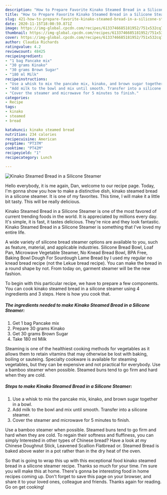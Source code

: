 ```yaml
---
description: "How to Prepare Favorite Kinako Steamed Bread in a Silicone Steamer"
title: "How to Prepare Favorite Kinako Steamed Bread in a Silicone Steamer"
slug: 421-how-to-prepare-favorite-kinako-steamed-bread-in-a-silicone-steamer
date: 2020-11-15T18:00:59.871Z
image: https://img-global.cpcdn.com/recipes/6133746685181952/751x532cq70/kinako-steamed-bread-in-a-silicone-steamer-recipe-main-photo.jpg
thumbnail: https://img-global.cpcdn.com/recipes/6133746685181952/751x532cq70/kinako-steamed-bread-in-a-silicone-steamer-recipe-main-photo.jpg
cover: https://img-global.cpcdn.com/recipes/6133746685181952/751x532cq70/kinako-steamed-bread-in-a-silicone-steamer-recipe-main-photo.jpg
author: Claudia Richards
ratingvalue: 4.2
reviewcount: 48425
recipeingredient:
- "1 bag Pancake mix"
- "30 grams Kinako"
- "30 grams Brown Sugar"
- "180 ml Milk"
recipeinstructions:
- "Use a whisk to mix the pancake mix, kinako, and brown sugar together in a bowl."
- "Add milk to the bowl and mix until smooth. Transfer into a silicone steamer."
- "Cover the steamer and microwave for 5 minutes to finish."
categories:
- Recipe
tags:
- kinako
- steamed
- bread

katakunci: kinako steamed bread 
nutrition: 234 calories
recipecuisine: American
preptime: "PT37M"
cooktime: "PT42M"
recipeyield: "1"
recipecategory: Lunch

---
```



![Kinako Steamed Bread in a Silicone Steamer](https://img-global.cpcdn.com/recipes/6133746685181952/751x532cq70/kinako-steamed-bread-in-a-silicone-steamer-recipe-main-photo.jpg)

Hello everybody, it is me again, Dan, welcome to our recipe page. Today, I'm gonna show you how to make a distinctive dish, kinako steamed bread in a silicone steamer. It is one of my favorites. This time, I will make it a little bit tasty. This will be really delicious.

Kinako Steamed Bread in a Silicone Steamer is one of the most favored of current trending foods in the world. It is appreciated by millions every day. It's simple, it is fast, it tastes delicious. They're nice and they look fantastic. Kinako Steamed Bread in a Silicone Steamer is something that I've loved my entire life.

A wide variety of silicone bread steamer options are available to you, such as feature, material, and applicable industries. Silicone Bread Bowl, Loaf Pan, Microwave Vegetable Steamer, No Knead Bread Bowl, BPA Free, Baking Bowl Dough For Sourdough Lame Bread by I used my regular no knead bread recipe (not the Lekue bread recipe). You can make the bread in a round shape by not. From today on, garment steamer will be the new fashion.


To begin with this particular recipe, we have to prepare a few components. You can cook kinako steamed bread in a silicone steamer using 4 ingredients and 3 steps. Here is how you cook that.

<!--inarticleads1-->

##### The ingredients needed to make Kinako Steamed Bread in a Silicone Steamer:

1. Get 1 bag Pancake mix
1. Prepare 30 grams Kinako
1. Get 30 grams Brown Sugar
1. Take 180 ml Milk


Steaming is one of the healthiest cooking methods for vegetables as it allows them to retain vitamins that may otherwise be lost with baking, boiling or sauteing. Specialty cookware is available for steaming vegetables, but they can be expensive and not practical for everybody. Use a bamboo steamer when possible. Steamed buns tend to go firm and hard when they are cold. 

<!--inarticleads2-->

##### Steps to make Kinako Steamed Bread in a Silicone Steamer:

1. Use a whisk to mix the pancake mix, kinako, and brown sugar together in a bowl.
1. Add milk to the bowl and mix until smooth. Transfer into a silicone steamer.
1. Cover the steamer and microwave for 5 minutes to finish.


Use a bamboo steamer when possible. Steamed buns tend to go firm and hard when they are cold. To regain their softness and fluffiness, you can simply Interested in other types of Chinese bread? Have a look at my Chinese Doughnut Stick, Leavened Scallion Flatbread or. Steamed Bread is baked above water in a pot rather than in the dry heat of the oven. 

So that is going to wrap this up with this exceptional food kinako steamed bread in a silicone steamer recipe. Thanks so much for your time. I'm sure you will make this at home. There's gonna be interesting food in home recipes coming up. Don't forget to save this page on your browser, and share it to your loved ones, colleague and friends. Thanks again for reading. Go on get cooking!
